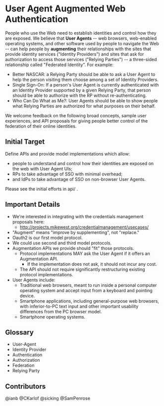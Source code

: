 User Agent Augmented Web Authentication
======================================

People who use the Web need to establish identities and control how they are exposed. We believe that **User Agents** -- web browsers, web-enabled operating systems, and other software used by people to navigate the Web -- can help people by **augmenting** their relationships with the sites that provide identity services ("Identity Providers") and sites that ask for authorization to access those services ("Relying Parties") -- a three-sided relationship called "Federated Identity". For example:

  * Better NASCAR: a Relying Party should be able to ask a User Agent to help the person visiting them choose among a set of Identity Providers.
  * Single Sign-On: If a person's User Agent is currently authenticated with an Identity Provider supported by a given Relying Party, that person should be able to authorize with the RP without re-authenticating.
  * Who Can Do What as Me?: User Agents should be able to show people what Relying Parties are authorized for what purposes on their behalf.

We welcome feedback on the following broad concepts, sample user experiences, and API proposals for giving people better control of the federation of their online identities.

Initial Target
--------------
Define APIs and provide model implementations which allow:

  - people to understand and control how their identities are exposed on the web with User Agent UIs;
  - RPs to take advantage of SSO with minimal overhead;
  - and IdPs to take advantage of SSO on non-browser User Agents.

Please see the initial efforts in api/ .

Important Details
-----------------

  * We're interested in integrating with the credentials management proposals here:
    + http://projects.mikewest.org/credentialmanagement/usecases/
  * "Augment" means "improve by supplementing", not "replace."
  * Oauth2 is our first model protocol.
  * We could use second and third model protocols.
  * Augmentation APIs we provide should "fit" those protocols.
    + Protocol implementations MAY ask the User Agent if it offers an Augmentation API.
      - If the implementation does not ask, it should not incur any cost.
    + The API should not require significantly restructuring existing protocol implementations.
  * User Agents include:
    + Traditional web browsers, meant to run inside a personal computer operating system and accept input from a keyboard and pointing device.
    + Smartphone applications, including general-purpose web browsers, with inferior-to-PC text input and other important usability differences from the PC browser model.
    + Smartphone operating systems.


Glossary
--------

  * User-Agent
  * Identity Provider
  * Authentication
  * Authorization
  * Federation
  * Relying Party

Contributors
------------

  @ianb
  @CKarlof
  @sicking
  @SamPenrose